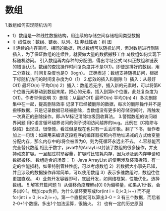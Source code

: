 # 数组

1.数组如何实现随机访问
- 1）数组是一种线性数据结构，用连续的存储空间存储相同类型数据
- I）线性表：数组、链表、队列、栈 非线性表：树 图
- II 连续的内存空间、相同的数据，所以数组可以随机访问，但对数组进行删除插入，为了保证数组的连续性，就要做大量的数据搬移工作
a)数组如何实现下标随机访问。
引入数组再内存种的分配图，得出寻址公式
b)纠正数组和链表的错误认识。数组的查找操作时间复杂度并不是O(1)。即便是排好的数组，用二分查找，时间复杂度也是O（logn）。
正确表述：数组支持随机访问，根据下标随机访问的时间复杂度为O（1）
2.低效的插入和删除
1）插入：从最好O(1) 最坏O(n) 平均O(n)
2）插入：数组若无序，插入新的元素时，可以将第K个位置元素移动到数组末尾，把心的元素，插入到第k个位置，此处复杂度为O(1)。作者举例说明
3）删除：从最好O(1) 最坏O(n) 平均O(n)
4）多次删除集中在一起，提高删除效率
记录下已经被删除的数据，每次的删除操作并不是搬移数据，只是记录数据已经被删除，当数组没有更多的存储空间时，再触发一次真正的删除操作。即JVM标记清除垃圾回收算法。
3.警惕数组的访问越界问题
用C语言循环越界访问的例子说明访问越界的bug。此例在《C陷阱与缺陷》出现过，很惭愧，看过但是现在也只有一丢丢印象。翻了下书，替作者加上一句话：如果用来编译这段程序的编译器按照内存地址递减的方式给变量分配内存，那么内存中的i将会被置为0，则为死循环永远出不去。
4.容器能否完全替代数组
相比于数字，java中的ArrayList封装了数组的很多操作，并支持动态扩容。一旦超过村塾容量，扩容时比较耗内存，因为涉及到内存申请和数据搬移。
数组适合的场景：
1）Java ArrayList 的使用涉及装箱拆箱，有一定的性能损耗，如果特别管柱性能，可以考虑数组
2）若数据大小事先已知，并且涉及的数据操作非常简单，可以使用数组
3）表示多维数组时，数组往往更加直观。
4）业务开发容器即可，底层开发，如网络框架，性能优化。选择数组。
5.解答开篇问题
1）从偏移角度理解a[0] 0为偏移量，如果从1计数，会多出K-1。增加cpu负担。为什么循环要写成for(int i = 0;i<3;i++) 而不是for(int i = 0 ;i<=2;i++)。第一个直接就可以算出3-0 = 3 有三个数据，而后者 2-0+1个数据，多出1个加法运算，很恼火。
2）也有一定的历史原因